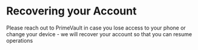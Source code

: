 # Recovering your Account

Please reach out to PrimeVault in case you lose access to your phone or change your device - we will recover your account so that you can resume operations&#x20;

